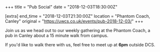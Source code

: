 +++
title = "Pub Social"
date = "2018-12-03T18:30:00Z"

[extra]
end_time = "2018-12-03T21:30:00Z"
location = "Phantom Coach, Canley"
original = "https://uwcs.co.uk/events/pub-2018-12-03/"
+++

Join us as we head out to our weekly gathering at the Phantom Coach, a pub in Canley about a 15 minute walk from campus.

If you'd like to walk there with us, feel free to meet up at **6pm** outside DCS.

